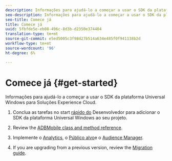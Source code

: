 ```yaml
---
description: Informações para ajudá-lo a começar a usar o SDK da plataforma Universal Windows para Soluções Experience Cloud
seo-description: Informações para ajudá-lo a começar a usar o SDK da plataforma Universal Windows para Soluções Experience Cloud
seo-title: Comece já
title: Comece já
uuid: 5fbfde5e-eb08-496c-8d3b-d2350e374404
translation-type: tm+mt
source-git-commit: e5ed5005c3f98d27b514a634e485f0f941138b2d
workflow-type: tm+mt
source-wordcount: '96'
ht-degree: 6%

---
```



# Comece já {#get-started}

Informações para ajudá-lo a começar a usar o SDK da plataforma Universal Windows para Soluções Experience Cloud.

1. Conclua as tarefas no start [rápido do](/help/universal-windows/c-getting-started/dev-qs.md) Desenvolvedor para adicionar o SDK da plataforma Universal Windows ao seu projeto.

1. Review the [ADBMobile class and method reference](/help/universal-windows/c-configuration/methods.md).

1. Implemente o [Analytics](/help/universal-windows/analytics/analytics-methods.md), o [Público alvo](/help/universal-windows/target/target-methods.md)e o [Audience Manager](/help/universal-windows/audiencemgmt/audience-manager-methods.md).

1. If you are upgrading from a previous version, review the [Migration guide](/help/universal-windows/migration-v3.md).
